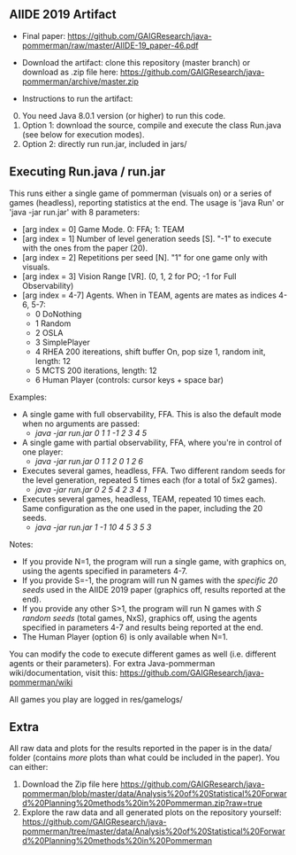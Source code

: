 AIIDE 2019 Artifact
-------------------

* Final paper: https://github.com/GAIGResearch/java-pommerman/raw/master/AIIDE-19_paper-46.pdf

* Download the artifact: clone this repository (master branch) or download as .zip file here: https://github.com/GAIGResearch/java-pommerman/archive/master.zip

* Instructions to run the artifact:
 0) You need Java 8.0.1 version (or higher) to run this code.
 1) Option 1: download the source, compile and execute the class Run.java (see below for execution modes). 
 2) Option 2: directly run run.jar, included in jars/ 


Executing Run.java / run.jar
----------------------------

This runs either a single game of pommerman (visuals on) or a series of games (headless), reporting statistics at the end. The usage is 'java Run' or 'java -jar run.jar' with 8 parameters:

* \[arg index = 0\] Game Mode. 0: FFA; 1: TEAM <br>
* \[arg index = 1\] Number of level generation seeds \[S\]. "-1" to execute with the ones from the paper (20). <br>
* \[arg index = 2\] Repetitions per seed \[N\]. "1" for one game only with visuals. <br>
* \[arg index = 3\] Vision Range \[VR\]. (0, 1, 2 for PO; -1 for Full Observability)<br>
* \[arg index = 4-7\] Agents. When in TEAM, agents are mates as indices 4-6, 5-7: <br>
	* 0 DoNothing <br>
	* 1 Random <br>
	* 2 OSLA <br>
	* 3 SimplePlayer <br>
	* 4 RHEA 200 itereations, shift buffer On, pop size 1, random init, length: 12 <br>
	* 5 MCTS 200 iterations, length: 12 <br>
	* 6 Human Player (controls: cursor keys + space bar)  <br>


Examples: 
 * A single game with full observability, FFA. This is also the default mode when no arguments are passed:
 	* *java -jar run.jar 0 1 1 -1 2 3 4 5*
 * A single game with partial observability, FFA, where you're in control of one player:
 	* *java -jar run.jar 0 1 1 2 0 1 2 6*
 * Executes several games, headless, FFA. Two different random seeds for the level generation, repeated 5 times each (for a total of 5x2 games). 
 	* *java -jar run.jar 0 2 5 4 2 3 4 1* 
 * Executes several games, headless, TEAM, repeated 10 times each. Same configuration as the one used in the paper, including the 20 seeds.
 	* *java -jar run.jar 1 -1 10 4 5 3 5 3* 


Notes:
 * If you provide N=1, the program will run a single game, with graphics on, using the agents specified in parameters 4-7.
 * If you provide S=-1, the program will run N games with the *specific _20_ seeds* used in the AIIDE 2019 paper (graphics off, results reported at the end).
 * If you provide any other S>1, the program will run N games with *_S_ random seeds* (total games, NxS), graphics off, using the agents specified in parameters 4-7 and results being reported at the end.
 * The Human Player (option 6) is only available when N=1.

You can modify the code to execute different games as well (i.e. different agents or their parameters). For extra Java-pommerman wiki/documentation, visit this: https://github.com/GAIGResearch/java-pommerman/wiki

All games you play are logged in res/gamelogs/

Extra
-----

All raw data and plots for the results reported in the paper is in the data/ folder (contains *more* plots than what could be included in the paper). You can either:

1) Download the Zip file here https://github.com/GAIGResearch/java-pommerman/blob/master/data/Analysis%20of%20Statistical%20Forward%20Planning%20methods%20in%20Pommerman.zip?raw=true
2) Explore the raw data and all generated plots on the repository yourself: https://github.com/GAIGResearch/java-pommerman/tree/master/data/Analysis%20of%20Statistical%20Forward%20Planning%20methods%20in%20Pommerman


